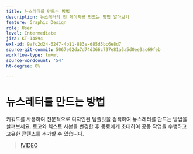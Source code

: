 ```yaml
---
title: 뉴스레터를 만드는 방법
description: 뉴스레터의 첫 페이지를 만드는 방법 알아보기
feature: Graphic Design
role: User
level: Intermediate
jira: KT-14894
exl-id: 9afc2d24-6247-4b11-883e-d85d5bc6e8d7
source-git-commit: 5067e02da7d74d366c797e81a6a5d0ee9ac69feb
workflow-type: tm+mt
source-wordcount: '54'
ht-degree: 0%

---
```


# 뉴스레터를 만드는 방법

키워드를 사용하여 전문적으로 디자인된 템플릿을 검색하여 뉴스레터를 만드는 방법을 살펴보세요. 로고와 텍스트 사본을 변경한 후 동료에게 초대하여 공동 작업을 수행하고 고유한 콘텐츠를 추가할 수 있습니다.

>[!VIDEO](https://video.tv.adobe.com/v/3427120?quality=12&learn=on&hidetitle=true)
